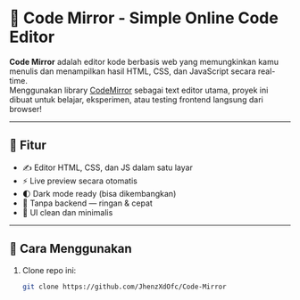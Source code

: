 # 🧠 Code Mirror - Simple Online Code Editor

**Code Mirror** adalah editor kode berbasis web yang memungkinkan kamu menulis dan menampilkan hasil HTML, CSS, dan JavaScript secara real-time.  
Menggunakan library [CodeMirror](https://codemirror.net/) sebagai text editor utama, proyek ini dibuat untuk belajar, eksperimen, atau testing frontend langsung dari browser!

---

## 🎯 Fitur

- ✍️ Editor HTML, CSS, dan JS dalam satu layar
- ⚡ Live preview secara otomatis
- 🌓 Dark mode ready (bisa dikembangkan)
- 💾 Tanpa backend — ringan & cepat
- 🎨 UI clean dan minimalis

---

## 🚀 Cara Menggunakan

1. Clone repo ini:
   ```bash
   git clone https://github.com/JhenzXdOfc/Code-Mirror
